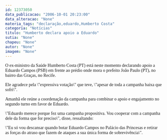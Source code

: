 ```yaml
---
id: 12373050
data_publicacao: "2006-10-01 20:23:00"
data_alteracao: "None"
materia_tags: "declaração,eduardo,Humberto Costa"
categoria: "Notícias"
titulo: "Humberto declara apoio a Eduardo"
sutia: "None"
chapeu: "None"
autor: "None"
imagem: "None"
---
```

<p><P><FONT face=Verdana>O ex-ministro da Saúde Humberto Costa (PT) está neste momento declarando apoio a Eduardo Campos (PSB) em frente ao prédio onde mora o prefeito João Paulo (PT), no bairro das Graças, no Recife.</FONT></P></p>
<p><P><FONT face=Verdana>Ele agradece pela \"expressiva votação\" que teve, \"apesar de toda a campanha baixa que sofri\".</FONT></P></p>
<p><P><FONT face=Verdana>Amanhã ele reúne a coordenação da campanha para combinar o apoio e engajamento no segundo turno em favor de Eduardo.</FONT></P></p>
<p><P><FONT face=Verdana>\"Eduardo merece porque&nbsp;fez uma campanha propositiva. Vou cooperar com&nbsp;a campanha dele da forma que for preciso\", disse, ressaltando:</FONT></P></p>
<p><P><FONT face=Verdana>\"Eu só vou descansar quando botar Eduardo Campos no Palácio das Princesas e retirar as forças do atraso que fazem de ataques a sua única forma de sobrevivência\".</FONT></P></p>
<p><P><FONT face=Verdana></FONT>&nbsp;</P> </p>
